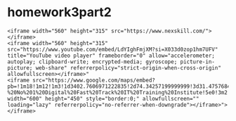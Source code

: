 # homework3part2
<!DOCTYPE html>
<html lang="en">
<head>
    <meta charset="UTF-8">
    <meta name="viewport" content="width=device-width, initial-scale=1.0">
    <title>Document</title>
</head>
<body>
    
    <iframe width="560" height="315" src="https://www.nexskill.com/"></iframe>
    <iframe width="560" height="315" src="https://www.youtube.com/embed/LdYIghFmjXM?si=X033d0zop1hm7UFV" title="YouTube video player" frameborder="0" allow="accelerometer; autoplay; clipboard-write; encrypted-media; gyroscope; picture-in-picture; web-share" referrerpolicy="strict-origin-when-cross-origin" allowfullscreen></iframe>"
    <iframe src="https://www.google.com/maps/embed?pb=!1m18!1m12!1m3!1d3402.7606971222835!2d74.34257199999999!3d31.475768400000003!2m3!1f0!2f0!3f0!3m2!1i1024!2i768!4f13.1!3m3!1m2!1s0x3919077b9b17d2e3%3A0x8eb4db32bf7525d4!2sNeXskill%20-%20No%201%20Digital%20Fast%20Track%20IT%20Training%20Institute!5e0!3m2!1sen!2s!4v1734204985654!5m2!1sen!2s" width="600" height="450" style="border:0;" allowfullscreen="" loading="lazy" referrerpolicy="no-referrer-when-downgrade"></iframe>"></iframe>

</body>
</html>
